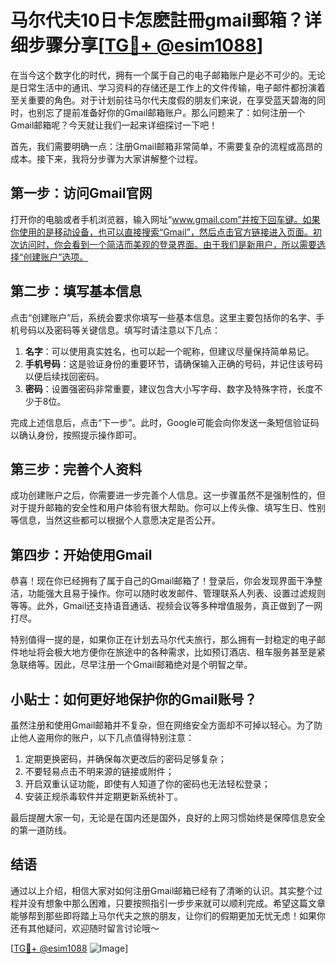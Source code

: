 # 马尔代夫10日卡怎麽註冊gmail郵箱？详细步骤分享[[TG💪+ @esim1088](https://t.me/s/esim1088)]

在当今这个数字化的时代，拥有一个属于自己的电子邮箱账户是必不可少的。无论是日常生活中的通讯、学习资料的存储还是工作上的文件传输，电子邮件都扮演着至关重要的角色。对于计划前往马尔代夫度假的朋友们来说，在享受蓝天碧海的同时，也别忘了提前准备好你的Gmail邮箱账户。那么问题来了：如何注册一个Gmail邮箱呢？今天就让我们一起来详细探讨一下吧！

首先，我们需要明确一点：注册Gmail邮箱非常简单，不需要复杂的流程或高昂的成本。接下来，我将分步骤为大家讲解整个过程。

## 第一步：访问Gmail官网

打开你的电脑或者手机浏览器，输入网址“www.gmail.com”并按下回车键。如果你使用的是移动设备，也可以直接搜索“Gmail”，然后点击官方链接进入页面。初次访问时，你会看到一个简洁而美观的登录界面。由于我们是新用户，所以需要选择“创建账户”选项。

## 第二步：填写基本信息

点击“创建账户”后，系统会要求你填写一些基本信息。这里主要包括你的名字、手机号码以及密码等关键信息。填写时请注意以下几点：

1. **名字**：可以使用真实姓名，也可以起一个昵称，但建议尽量保持简单易记。
2. **手机号码**：这是验证身份的重要环节，请确保输入正确的号码，并记住该号码以便后续找回密码。
3. **密码**：设置强密码非常重要，建议包含大小写字母、数字及特殊字符，长度不少于8位。

完成上述信息后，点击“下一步”。此时，Google可能会向你发送一条短信验证码以确认身份，按照提示操作即可。

## 第三步：完善个人资料

成功创建账户之后，你需要进一步完善个人信息。这一步骤虽然不是强制性的，但对于提升邮箱的安全性和用户体验有很大帮助。你可以上传头像、填写生日、性别等信息，当然这些都可以根据个人意愿决定是否公开。

## 第四步：开始使用Gmail

恭喜！现在你已经拥有了属于自己的Gmail邮箱了！登录后，你会发现界面干净整洁，功能强大且易于操作。你可以随时收发邮件、管理联系人列表、设置过滤规则等等。此外，Gmail还支持语音通话、视频会议等多种增值服务，真正做到了一网打尽。

特别值得一提的是，如果你正在计划去马尔代夫旅行，那么拥有一封稳定的电子邮件地址将会极大地方便你在旅途中的各种需求，比如预订酒店、租车服务甚至是紧急联络等。因此，尽早注册一个Gmail邮箱绝对是个明智之举。

## 小贴士：如何更好地保护你的Gmail账号？

虽然注册和使用Gmail邮箱并不复杂，但在网络安全方面却不可掉以轻心。为了防止他人盗用你的账户，以下几点值得特别注意：

1. 定期更换密码，并确保每次更改后的密码足够复杂；
2. 不要轻易点击不明来源的链接或附件；
3. 开启双重认证功能，即使有人知道了你的密码也无法轻松登录；
4. 安装正规杀毒软件并定期更新系统补丁。

最后提醒大家一句，无论是在国内还是国外，良好的上网习惯始终是保障信息安全的第一道防线。

## 结语

通过以上介绍，相信大家对如何注册Gmail邮箱已经有了清晰的认识。其实整个过程并没有想象中那么困难，只要按照指引一步步来就可以顺利完成。希望这篇文章能够帮到那些即将踏上马尔代夫之旅的朋友，让你们的假期更加无忧无虑！如果你还有其他疑问，欢迎随时留言讨论哦～ 

[[TG💪+ @esim1088](https://t.me/s/esim1088) ![Image](https://i.postimg.cc/4NQfJmqS/Snipaste-2025-05-13-00-14-12.png)]